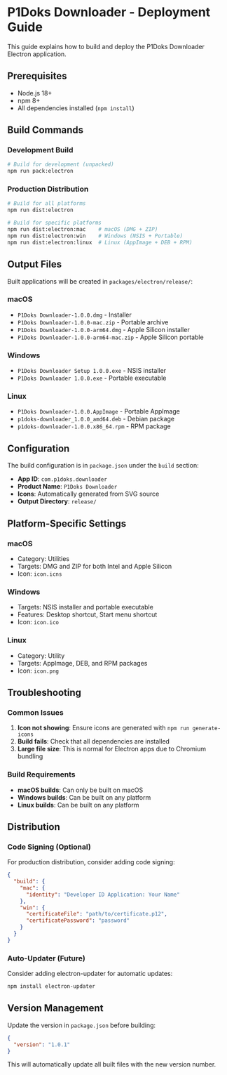 # P1Doks Downloader - Deployment Guide

This guide explains how to build and deploy the P1Doks Downloader Electron application.

## Prerequisites

- Node.js 18+
- npm 8+
- All dependencies installed (`npm install`)

## Build Commands

### Development Build

```bash
# Build for development (unpacked)
npm run pack:electron
```

### Production Distribution

```bash
# Build for all platforms
npm run dist:electron

# Build for specific platforms
npm run dist:electron:mac    # macOS (DMG + ZIP)
npm run dist:electron:win    # Windows (NSIS + Portable)
npm run dist:electron:linux  # Linux (AppImage + DEB + RPM)
```

## Output Files

Built applications will be created in `packages/electron/release/`:

### macOS

- `P1Doks Downloader-1.0.0.dmg` - Installer
- `P1Doks Downloader-1.0.0-mac.zip` - Portable archive
- `P1Doks Downloader-1.0.0-arm64.dmg` - Apple Silicon installer
- `P1Doks Downloader-1.0.0-arm64-mac.zip` - Apple Silicon portable

### Windows

- `P1Doks Downloader Setup 1.0.0.exe` - NSIS installer
- `P1Doks Downloader 1.0.0.exe` - Portable executable

### Linux

- `P1Doks Downloader-1.0.0.AppImage` - Portable AppImage
- `p1doks-downloader_1.0.0_amd64.deb` - Debian package
- `p1doks-downloader-1.0.0.x86_64.rpm` - RPM package

## Configuration

The build configuration is in `package.json` under the `build` section:

- **App ID**: `com.p1doks.downloader`
- **Product Name**: `P1Doks Downloader`
- **Icons**: Automatically generated from SVG source
- **Output Directory**: `release/`

## Platform-Specific Settings

### macOS

- Category: Utilities
- Targets: DMG and ZIP for both Intel and Apple Silicon
- Icon: `icon.icns`

### Windows

- Targets: NSIS installer and portable executable
- Features: Desktop shortcut, Start menu shortcut
- Icon: `icon.ico`

### Linux

- Category: Utility
- Targets: AppImage, DEB, and RPM packages
- Icon: `icon.png`

## Troubleshooting

### Common Issues

1. **Icon not showing**: Ensure icons are generated with `npm run generate-icons`
2. **Build fails**: Check that all dependencies are installed
3. **Large file size**: This is normal for Electron apps due to Chromium bundling

### Build Requirements

- **macOS builds**: Can only be built on macOS
- **Windows builds**: Can be built on any platform
- **Linux builds**: Can be built on any platform

## Distribution

### Code Signing (Optional)

For production distribution, consider adding code signing:

```json
{
  "build": {
    "mac": {
      "identity": "Developer ID Application: Your Name"
    },
    "win": {
      "certificateFile": "path/to/certificate.p12",
      "certificatePassword": "password"
    }
  }
}
```

### Auto-Updater (Future)

Consider adding electron-updater for automatic updates:

```bash
npm install electron-updater
```

## Version Management

Update the version in `package.json` before building:

```json
{
  "version": "1.0.1"
}
```

This will automatically update all built files with the new version number.
